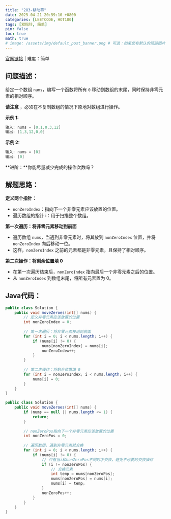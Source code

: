 ```yaml
---
title: "283-移动零"
date: 2025-04-21 20:59:10 +0800
categories: [LEETCODE, HOT100]
tags: [双指针, 简单]
pin: false
toc: true
math: true
# image: /assets/img/default_post_banner.png # 可选：如果您有默认的顶部图片，取消注释并修改路径
---
```


[官网链接](https://leetcode.cn/problems/move-zeroes/) \| 难度：简单

## 问题描述：

给定一个数组 `nums`，编写一个函数将所有 `0` 移动到数组的末尾，同时保持非零元素的相对顺序。

**请注意** ，必须在不复制数组的情况下原地对数组进行操作。

**示例 1:**

```java
输入: nums = [0,1,0,3,12]
输出: [1,3,12,0,0]
```

**示例 2:**

```java
输入: nums = [0]
输出: [0]
```

**进阶：**你能尽量减少完成的操作次数吗？

## 解题思路：

**定义两个指针：**

- `nonZeroIndex`：指向下一个非零元素应该放置的位置。
- 遍历数组的指针 i：用于扫描整个数组。

**第一次遍历：将非零元素移动到前面**

- 遍历数组 `nums`，当遇到非零元素时，将其放到 `nonZeroIndex` 位置，并将 `nonZeroIndex` 向后移动一位。
- 这样，`nonZeroIndex` 之前的元素都是非零元素，且保持了相对顺序。

**第二次操作：将剩余位置填 0**

- 在第一次遍历结束后，`nonZeroIndex` 指向最后一个非零元素之后的位置。
- 从 `nonZeroIndex` 到数组末尾，将所有元素置为 0。

## Java代码：

```java
public class Solution {
    public void moveZeroes(int[] nums) {
        // 定义非零元素应该放置的位置
        int nonZeroIndex = 0;
        
        // 第一次遍历：将非零元素移动到前面
        for (int i = 0; i < nums.length; i++) {
            if (nums[i] != 0) {
                nums[nonZeroIndex] = nums[i];
                nonZeroIndex++;
            }
        }
        
        // 第二次操作：将剩余位置填 0
        for (int i = nonZeroIndex; i < nums.length; i++) {
            nums[i] = 0;
        }
    }
}
```

```java
public class Solution {
    public void moveZeroes(int[] nums) {
        if (nums == null || nums.length <= 1) {
            return;
        }
        
        // nonZeroPos指向下一个非零元素应该放置的位置
        int nonZeroPos = 0;
        
        // 遍历数组，遇到非零元素就交换
        for (int i = 0; i < nums.length; i++) {
            if (nums[i] != 0) {
                // 只有当i和nonZeroPos不同时才交换，避免不必要的交换操作
                if (i != nonZeroPos) {
                    // 交换元素
                    int temp = nums[nonZeroPos];
                    nums[nonZeroPos] = nums[i];
                    nums[i] = temp;
                }
                nonZeroPos++;
            }
        }
    }
}
```

